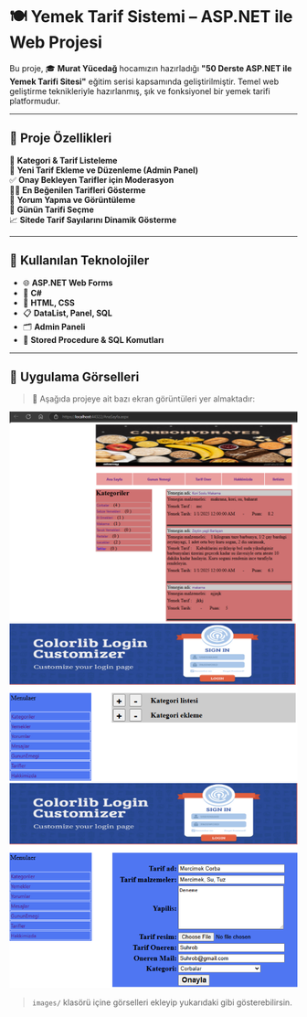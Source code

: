 # 🍽️ Yemek Tarif Sistemi – ASP.NET ile Web Projesi

Bu proje, 🎓 **Murat Yücedağ** hocamızın hazırladığı **"50 Derste ASP.NET ile Yemek Tarifi Sitesi"** eğitim serisi kapsamında geliştirilmiştir. Temel web geliştirme teknikleriyle hazırlanmış, şık ve fonksiyonel bir yemek tarifi platformudur.

---

## 📌 Proje Özellikleri

🔎 **Kategori & Tarif Listeleme**  
📝 **Yeni Tarif Ekleme ve Düzenleme (Admin Panel)**  
✅ **Onay Bekleyen Tarifler için Moderasyon**  
👨‍🍳 **En Beğenilen Tarifleri Gösterme**  
💬 **Yorum Yapma ve Görüntüleme**  
📅 **Günün Tarifi Seçme**  
📈 **Sitede Tarif Sayılarını Dinamik Gösterme**

---

## 🚀 Kullanılan Teknolojiler

- 🌐 **ASP.NET Web Forms**
- 🎯 **C#**
- 🎨 **HTML, CSS**
- 📋 **DataList, Panel, SQL**
- 🗂️ **Admin Paneli**
- 🧮 **Stored Procedure & SQL Komutları**

---

## 🧩 Uygulama Görselleri

> 📸 Aşağıda projeye ait bazı ekran görüntüleri yer almaktadır:

![Ana Sayfa](images/anasayfa.png)
![Admin Panel](images/adminpanel.png)
![Tarif Detay](images/tarifdetay.png)

> `images/` klasörü içine görselleri ekleyip yukarıdaki gibi gösterebilirsin.
